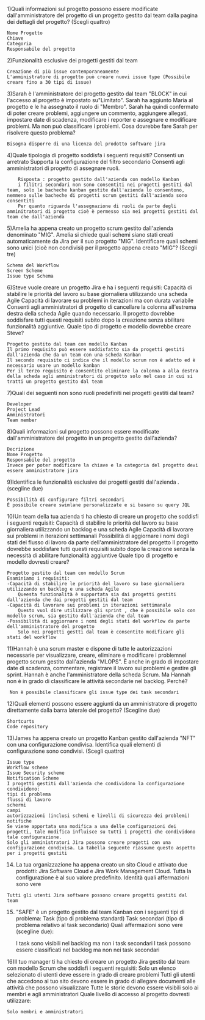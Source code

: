 1)Quali informazioni sul progetto possono essere modificate dall'amministratore del progetto di un progetto gestito      dal team dalla pagina dei dettagli del progetto? (Scegli quattro)

    Nome Progetto
    Chiave
    Categoria
    Responsabile del progetto

2)Funzionalità esclusive dei progetti gestiti dal team

    Creazione di più issue contemporaneamente
    L'amministratore di progetto può creare nuovi issue type (Possibile creare fino a 30 tipi di issue)

3)Sarah è l'amministratore del progetto gestito dal team "BLOCK" in cui l'accesso al progetto è impostato su"Limitato".
    Sarah ha aggiunto Maria al progetto e le ha assegnato il ruolo di "Membro". Sarah ha quindi confermato di poter creare problemi, aggiungere un commento, aggiungere allegati, impostare date di scadenza, modificare i reporter e assegnare e modificare problemi. Ma non può classificare i problemi.
    Cosa dovrebbe fare Sarah per risolvere questo problema?

    Bisogna disporre di una licenza del prodotto software jira

4)Quale tipologia di progetto soddisfa i seguenti requisiti?
        Consenti un arretrato
        Supporta la configurazione del filtro secondario
        Consenti agli amministratori di progetto di assegnare ruoli.

        Risposta : progetto gestito dall'azienda con modello Kanban
        i filitri secondari non sono consentiti nei progetti gestiti dal team, solo le bacheche kanban gestite dall'azienda lo consentono, nemmeno sulle bacheche di progetti scrum gestiti dall'azienda sono consentiti
        Per quanto riguarda l'assegnazione di ruoli da parte degli amminitratori di progetto cioè è permesso sia nei progetti gestiti dal team che dall'azienda


5)Amelia ha appena creato un progetto scrum gestito dall'azienda denominato "MIG".
    Amelia si chiede quali schemi siano stati creati automaticamente da Jira per il suo progetto "MIG".
    Identificare quali schemi sono unici (cioè non condivisi) per il progetto appena creato "MIG"? (Scegli tre)

    Schema del Workflow
    Screen Scheme
    Issue type Schema


6)Steve vuole creare un progetto Jira e ha i seguenti requisiti:
    Capacità di stabilire le priorità del lavoro su base giornaliera utilizzando una scheda Agile
    Capacità di lavorare su problemi in iterazioni ma con durata variabile
    Consenti agli amministratori di progetto di cancellare la colonna all'estrema destra della scheda Agile quando necessario.
    Il progetto dovrebbe soddisfare tutti questi requisiti subito dopo la creazione senza abilitare funzionalità aggiuntive.
    Quale tipo di progetto e modello dovrebbe creare Steve?

    Progetto gestito dal team con modello Kanban
    Il primo requisito può essere soddisfatto sia da progetti gestiti dall'azienda che da un team con una scheda Kanban
    Il secondo requisito ci indica che il modello scrum non è adatto ed è necessario usare un modello kanban
    Per il terzo requisito è consentito eliminare la colonna a alla destra della scheda agli amministratori di progetto solo nel caso in cui si tratti un progetto gestito dal team

7)Quali dei seguenti non sono ruoli predefiniti nei progetti gestiti dal team?

    Developer
    Project Lead
    Amministratori
    Team member

8)Quali informazioni sul progetto possono essere modificate dall'amministratore del progetto in un progetto gestito dall'azienda?

    Decrizione
    Nome Progetto
    Responsabile del progetto
    Invece per poter modificare la chiave e la categoria del progetto devi essere amministratore jira

9)Identifica le funzionalità esclusive dei progetti gestiti dall'azienda . (scegline due)
    
    Possibilità di configurare filtri secondari
    È possibile creare swimlane personalizzate e si basano su query JQL

10)Un team della tua azienda ti ha chiesto di creare un progetto che soddisfi i seguenti requisiti:
    Capacità di stabilire le priorità del lavoro su base giornaliera utilizzando un backlog e una scheda Agile
    Capacità di lavorare sui problemi in iterazioni settimanali
    Possibilità di aggiornare i nomi degli stati del flusso di lavoro da parte dell'amministratore del progetto
    Il progetto dovrebbe soddisfare tutti questi requisiti subito dopo la creazione senza la necessità di abilitare funzionalità aggiuntive
    Quale tipo di progetto e modello dovresti creare?

    Progetto gestito dal team con modello Scrum
    Esaminiamo i requisiti:
    -Capacità di stabilire le priorità del lavoro su base giornaliera utilizzando un backlog e una scheda Agile
        Queesta funzionalità è supportata sia dai progetti gestiti dall'azienda che dai progetti gestiti dal team
    -Capacità di lavorare sui problemi in iterazioni settimanale
        Questo vuol dire utilizzare gli sprint , che è possibile solo con modello scrum, sia gestito dall'azienda che dal team
    -Possibilità di aggiornare i nomi degli stati del workflow da parte dell'amministratore del progetto
        Solo nei progetti gestti dal team è consentito modificare gli stati del workflow

11)Hannah è una scrum master e dispone di tutte le autorizzazioni necessarie per visualizzare,
     creare, eliminare e modificare i problemnel progetto scrum gestito dall'azienda "MLOPS". È anche in grado di impostare date di scadenza, commentare, registrare il lavoro sui problemi e gestire gli sprint. Hannah è anche l'amministratore della scheda Scrum.
     Ma Hannah non è in grado di classificare le attività secondarie nel backlog. Perché?

     Non è possibile classificare gli issue type dei task secondari

12)Quali elementi possono essere aggiunti da un amministratore di progetto direttamente dalla barra laterale del progetto? (Scegline due)

    Shortcurts
    Code repository

13)James ha appena creato un progetto Kanban gestito dall'azienda "NFT" con una configurazione condivisa.
    Identifica quali elementi di configurazione sono condivisi. (Scegli quattro)

    Issue type
    Workflow scheme
    Issue Security scheme
    Notification Scheme
    I progetti gestiti dall'azienda che condividono la configurazione condividono:
    tipi di problema
    flussi di lavoro
    schermi
    campi
    autorizzazioni (inclusi schemi e livelli di sicurezza dei problemi)
    notifiche
    Se viene apportata una modifica a una delle configurazioni dei progetti, tale modifica influisce su tutti i progetti che condividono tale configurazione.
    Solo gli amministratori Jira possono creare progetti con una configurazione condivisa. La tabella seguente riassume questo aspetto per i progetti gestiti

14)  La tua organizzazione ha appena creato un sito Cloud e attivato due prodotti: Jira Software Cloud e Jira Work Management Cloud. Tutta    la  configurazione è al suo valore predefinito.
Identità quali affermazioni sono vere 

    Tutti gli utenti Jira software possono creare progetti gestiti dal team

15) "SAFE" è un progetto gestito dal team Kanban con i seguenti tipi di problema:
    Task (tipo di problema standard)
    Task secondari (tipo di problema relativo al task secondario)
    Quali affermazioni sono vere (scegline due):

    I task sono visibili nel backlog ma non i task secondari
    I task  possono essere classificati nel backlog ma non nei task secondari

16)Il tuo manager ti ha chiesto di creare un progetto Jira gestito dal team con modello Scrum che soddisfi i seguenti requisiti:
    Solo un elenco selezionato di utenti deve essere in grado di creare problemi
    Tutti gli utenti che accedono al tuo sito devono essere in grado di allegare documenti alle attività che possono visualizzare
    Tutte le storie devono essere visibili solo ai membri e agli amministratori
    Quale livello di accesso al progetto dovresti utilizzare:

    Solo membri e amministratori




























